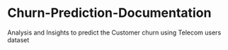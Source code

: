 # Churn-Prediction-Documentation
Analysis and Insights to predict the Customer churn using Telecom users dataset
